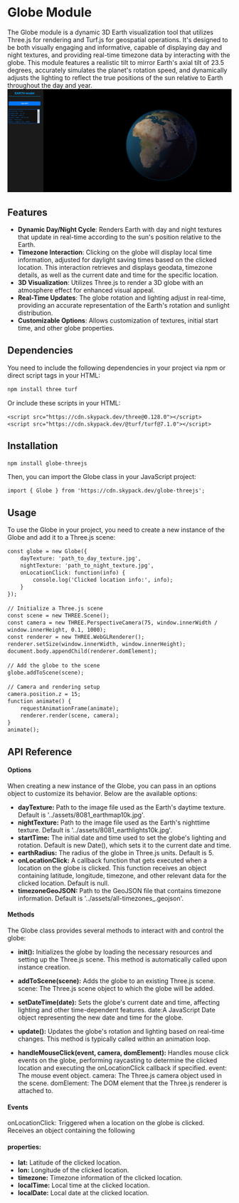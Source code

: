 # Globe Module

The Globe module is a dynamic 3D Earth visualization tool that utilizes Three.js for rendering and Turf.js for geospatial operations. It's designed to be both visually engaging and informative, capable of displaying day and night textures, and providing real-time timezone data by interacting with the globe. This module features a realistic tilt to mirror Earth's axial tilt of 23.5 degrees, accurately simulates the planet's rotation speed, and dynamically adjusts the lighting to reflect the true positions of the sun relative to Earth throughout the day and year. 
![Optional Image Alt Text](assets/look.png)

## Features

- **Dynamic Day/Night Cycle**: Renders Earth with day and night textures that update in real-time according to the sun's position relative to the Earth.
- **Timezone Interaction**: Clicking on the globe will display local time information, adjusted for daylight saving times based on the clicked location. This interaction retrieves and displays geodata, timezone details, as well as the current date and time for the specific location.
- **3D Visualization**: Utilizes Three.js to render a 3D globe with an atmosphere effect for enhanced visual appeal.
- **Real-Time Updates**: The globe rotation and lighting adjust in real-time, providing an accurate representation of the Earth's rotation and sunlight distribution.
- **Customizable Options**: Allows customization of textures, initial start time, and other globe properties.

## Dependencies

You need to include the following dependencies in your project via npm or direct script tags in your HTML:

```bash
npm install three turf
```
Or include these scripts in your HTML:
```
<script src="https://cdn.skypack.dev/three@0.128.0"></script>
<script src="https://cdn.skypack.dev/@turf/turf@7.1.0"></script>
```

## Installation

```bash
npm install globe-threejs
```

Then, you can import the Globe class in your JavaScript project:
```
import { Globe } from 'https://cdn.skypack.dev/globe-threejs';
```

## Usage
To use the Globe in your project, you need to create a new instance of the Globe and add it to a Three.js scene:

```
const globe = new Globe({
    dayTexture: 'path_to_day_texture.jpg',
    nightTexture: 'path_to_night_texture.jpg',
    onLocationClick: function(info) {
        console.log('Clicked location info:', info);
    }
});

// Initialize a Three.js scene
const scene = new THREE.Scene();
const camera = new THREE.PerspectiveCamera(75, window.innerWidth / window.innerHeight, 0.1, 1000);
const renderer = new THREE.WebGLRenderer();
renderer.setSize(window.innerWidth, window.innerHeight);
document.body.appendChild(renderer.domElement);

// Add the globe to the scene
globe.addToScene(scene);

// Camera and rendering setup
camera.position.z = 15;
function animate() {
    requestAnimationFrame(animate);
    renderer.render(scene, camera);
}
animate();
```

## API Reference
#### Options
When creating a new instance of the Globe, you can pass in an options object to customize its behavior. Below are the available options:

- **dayTexture:** Path to the image file used as the Earth's daytime texture. Default is '../assets/8081_earthmap10k.jpg'.
- **nightTexture:** Path to the image file used as the Earth's nighttime texture. Default is '../assets/8081_earthlights10k.jpg'.
- **startTime:** The initial date and time used to set the globe's lighting and rotation. Default is new Date(), which sets it to the current date and time.
- **earthRadius:** The radius of the globe in Three.js units. Default is 5.
- **onLocationClick:** A callback function that gets executed when a location on the globe is clicked. This function receives an object containing latitude, longitude, timezone, and other relevant data for the clicked location. Default is null.
- **timezoneGeoJSON:** Path to the GeoJSON file that contains timezone information. Default is '../assets/all-timezones_.geojson'.
#### Methods
The Globe class provides several methods to interact with and control the globe:

- **init():** Initializes the globe by loading the necessary resources and setting up the Three.js scene. This method is automatically called upon instance creation.

- **addToScene(scene):** Adds the globe to an existing Three.js scene.
scene: The Three.js scene object to which the globe will be added.

- **setDateTime(date):** Sets the globe's current date and time, affecting lighting and other time-dependent features.
date:A JavaScript Date object representing the new date and time for the globe.

- **update():** Updates the globe's rotation and lighting based on real-time changes. This method is typically called within an animation loop.

- **handleMouseClick(event, camera, domElement):** Handles mouse click events on the globe, performing raycasting to determine the clicked location and executing the onLocationClick callback if specified.
event: The mouse event object.
camera: The Three.js camera object used in the scene.
domElement: The DOM element that the Three.js renderer is attached to.

#### Events
onLocationClick: Triggered when a location on the globe is clicked. Receives an object containing the following 
#### properties:
- **lat:** Latitude of the clicked location.
- **lon:** Longitude of the clicked location.
- **timezone:** Timezone information of the clicked location.
- **localTime:** Local time at the clicked location.
- **localDate:** Local date at the clicked location.
